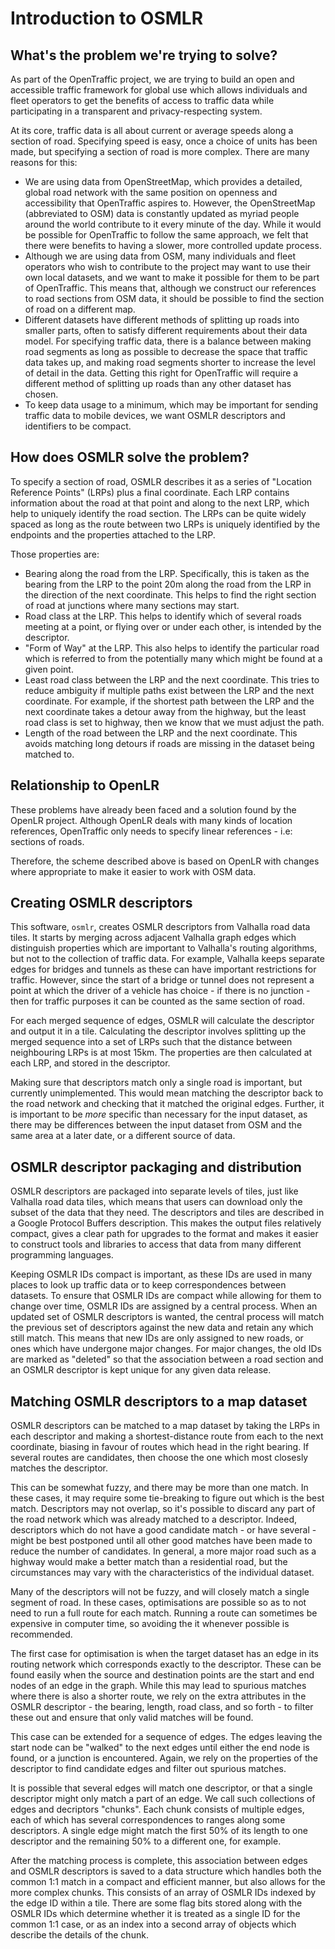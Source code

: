 # Introduction to OSMLR

## What's the problem we're trying to solve?

As part of the OpenTraffic project, we are trying to build an open and accessible traffic framework for global use which allows individuals and fleet operators to get the benefits of access to traffic data while participating in a transparent and privacy-respecting system.

At its core, traffic data is all about current or average speeds along a section of road. Specifying speed is easy, once a choice of units has been made, but specifying a section of road is more complex. There are many reasons for this:

* We are using data from OpenStreetMap, which provides a detailed, global road network with the same position on openness and accessibility that OpenTraffic aspires to. However, the OpenStreetMap (abbreviated to OSM) data is constantly updated as myriad people around the world contribute to it every minute of the day. While it would be possible for OpenTraffic to follow the same approach, we felt that there were benefits to having a slower, more controlled update process.
* Although we are using data from OSM, many individuals and fleet operators who wish to contribute to the project may want to use their own local datasets, and we want to make it possible for them to be part of OpenTraffic. This means that, although we construct our references to road sections from OSM data, it should be possible to find the section of road on a different map.
* Different datasets have different methods of splitting up roads into smaller parts, often to satisfy different requirements about their data model. For specifying traffic data, there is a balance between making road segments as long as possible to decrease the space that traffic data takes up, and making road segments shorter to increase the level of detail in the data. Getting this right for OpenTraffic will require a different method of splitting up roads than any other dataset has chosen.
* To keep data usage to a minimum, which may be important for sending traffic data to mobile devices, we want OSMLR descriptors and identifiers to be compact.

## How does OSMLR solve the problem?

To specify a section of road, OSMLR describes it as a series of "Location Reference Points" (LRPs) plus a final coordinate. Each LRP contains information about the road at that point and along to the next LRP, which help to uniquely identify the road section. The LRPs can be quite widely spaced as long as the route between two LRPs is uniquely identified by the endpoints and the properties attached to the LRP.

Those properties are:

* Bearing along the road from the LRP. Specifically, this is taken as the bearing from the LRP to the point 20m along the road from the LRP in the direction of the next coordinate. This helps to find the right section of road at junctions where many sections may start.
* Road class at the LRP. This helps to identify which of several roads meeting at a point, or flying over or under each other, is intended by the descriptor.
* "Form of Way" at the LRP. This also helps to identify the particular road which is referred to from the potentially many which might be found at a given point.
* Least road class between the LRP and the next coordinate. This tries to reduce ambiguity if multiple paths exist between the LRP and the next coordinate. For example, if the shortest path between the LRP and the next coordinate takes a detour away from the highway, but the least road class is set to highway, then we know that we must adjust the path.
* Length of the road between the LRP and the next coordinate. This avoids matching long detours if roads are missing in the dataset being matched to.

## Relationship to OpenLR

These problems have already been faced and a solution found by the OpenLR project. Although OpenLR deals with many kinds of location references, OpenTraffic only needs to specify linear references - i.e: sections of roads.

Therefore, the scheme described above is based on OpenLR with changes where appropriate to make it easier to work with OSM data.

## Creating OSMLR descriptors

This software, `osmlr`, creates OSMLR descriptors from Valhalla road data tiles. It starts by merging across adjacent Valhalla graph edges which distinguish properties which are important to Valhalla's routing algorithms, but not to the collection of traffic data. For example, Valhalla keeps separate edges for bridges and tunnels as these can have important restrictions for traffic. However, since the start of a bridge or tunnel does not represent a point at which the driver of a vehicle has choice - if there is no junction - then for traffic purposes it can be counted as the same section of road.

For each merged sequence of edges, OSMLR will calculate the descriptor and output it in a tile. Calculating the descriptor involves splitting up the merged sequence into a set of LRPs such that the distance between neighbouring LRPs is at most 15km. The properties are then calculated at each LRP, and stored in the descriptor.

Making sure that descriptors match only a single road is important, but currently unimplemented. This would mean matching the descriptor back to the road network and checking that it matched the original edges. Further, it is important to be _more_ specific than necessary for the input dataset, as there may be differences between the input dataset from OSM and the same area at a later date, or a different source of data.

## OSMLR descriptor packaging and distribution

OSMLR descriptors are packaged into separate levels of tiles, just like Valhalla road data tiles, which means that users can download only the subset of the data that they need. The descriptors and tiles are described in a Google Protocol Buffers description. This makes the output files relatively compact, gives a clear path for upgrades to the format and makes it easier to construct tools and libraries to access that data from many different programming languages.

Keeping OSMLR IDs compact is important, as these IDs are used in many places to look up traffic data or to keep correspondences between datasets. To ensure that OSMLR IDs are compact while allowing for them to change over time, OSMLR IDs are assigned by a central process. When an updated set of OSMLR descriptors is wanted, the central process will match the previous set of descriptors against the new data and retain any which still match. This means that new IDs are only assigned to new roads, or ones which have undergone major changes. For major changes, the old IDs are marked as "deleted" so that the association between a road section and an OSMLR descriptor is kept unique for any given data release.

## Matching OSMLR descriptors to a map dataset

OSMLR descriptors can be matched to a map dataset by taking the LRPs in each descriptor and making a shortest-distance route from each to the next coordinate, biasing in favour of routes which head in the right bearing. If several routes are candidates, then choose the one which most closesly matches the descriptor.

This can be somewhat fuzzy, and there may be more than one match. In these cases, it may require some tie-breaking to figure out which is the best match. Descriptors may not overlap, so it's possible to discard any part of the road network which was already matched to a descriptor. Indeed, descriptors which do not have a good candidate match - or have several - might be best postponed until all other good matches have been made to reduce the number of candidates. In general, a more major road such as a highway would make a better match than a residential road, but the circumstances may vary with the characteristics of the individual dataset.

Many of the descriptors will not be fuzzy, and will closely match a single segment of road. In these cases, optimisations are possible so as to not need to run a full route for each match. Running a route can sometimes be expensive in computer time, so avoiding the it whenever possible is recommended.

The first case for optimisation is when the target dataset has an edge in its routing network which corresponds exactly to the descriptor. These can be found easily when the source and destination points are the start and end nodes of an edge in the graph. While this may lead to spurious matches where there is also a shorter route, we rely on the extra attributes in the OSMLR descriptor - the bearing, length, road class, and so forth - to filter these out and ensure that only valid matches will be found.

This case can be extended for a sequence of edges. The edges leaving the start node can be "walked" to the next edges until either the end node is found, or a junction is encountered. Again, we rely on the properties of the descriptor to find candidate edges and filter out spurious matches.

It is possible that several edges will match one descriptor, or that a single descriptor might only match a part of an edge. We call such collections of edges and decriptors "chunks". Each chunk consists of multiple edges, each of which has several correspondences to ranges along some descriptors. A single edge might match the first 50% of its length to one descriptor and the remaining 50% to a different one, for example.

After the matching process is complete, this association between edges and OSMLR descriptors is saved to a data structure which handles both the common 1:1 match in a compact and efficient manner, but also allows for the more complex chunks. This consists of an array of OSMLR IDs indexed by the edge ID within a tile. There are some flag bits stored along with the OSMLR IDs which determine whether it is treated as a single ID for the common 1:1 case, or as an index into a second array of objects which describe the details of the chunk.
